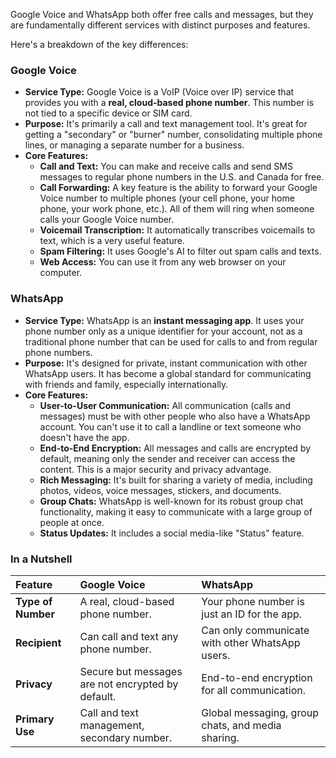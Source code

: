 Google Voice and WhatsApp both offer free calls and messages, but they are fundamentally different services with distinct purposes and features.

Here's a breakdown of the key differences:

### Google Voice

* **Service Type:** Google Voice is a VoIP (Voice over IP) service that provides you with a **real, cloud-based phone number**. This number is not tied to a specific device or SIM card.
* **Purpose:** It's primarily a call and text management tool. It's great for getting a "secondary" or "burner" number, consolidating multiple phone lines, or managing a separate number for a business.
* **Core Features:**
    * **Call and Text:** You can make and receive calls and send SMS messages to regular phone numbers in the U.S. and Canada for free.
    * **Call Forwarding:** A key feature is the ability to forward your Google Voice number to multiple phones (your cell phone, your home phone, your work phone, etc.). All of them will ring when someone calls your Google Voice number.
    * **Voicemail Transcription:** It automatically transcribes voicemails to text, which is a very useful feature.
    * **Spam Filtering:** It uses Google's AI to filter out spam calls and texts.
    * **Web Access:** You can use it from any web browser on your computer.

### WhatsApp

* **Service Type:** WhatsApp is an **instant messaging app**. It uses your phone number only as a unique identifier for your account, not as a traditional phone number that can be used for calls to and from regular phone numbers.
* **Purpose:** It's designed for private, instant communication with other WhatsApp users. It has become a global standard for communicating with friends and family, especially internationally.
* **Core Features:**
    * **User-to-User Communication:** All communication (calls and messages) must be with other people who also have a WhatsApp account. You can't use it to call a landline or text someone who doesn't have the app.
    * **End-to-End Encryption:** All messages and calls are encrypted by default, meaning only the sender and receiver can access the content. This is a major security and privacy advantage.
    * **Rich Messaging:** It's built for sharing a variety of media, including photos, videos, voice messages, stickers, and documents.
    * **Group Chats:** WhatsApp is well-known for its robust group chat functionality, making it easy to communicate with a large group of people at once.
    * **Status Updates:** It includes a social media-like "Status" feature.

### In a Nutshell

| Feature | Google Voice | WhatsApp |
| :--- | :--- | :--- |
| **Type of Number** | A real, cloud-based phone number. | Your phone number is just an ID for the app. |
| **Recipient** | Can call and text any phone number. | Can only communicate with other WhatsApp users. |
| **Privacy** | Secure but messages are not encrypted by default. | End-to-end encryption for all communication. |
| **Primary Use** | Call and text management, secondary number. | Global messaging, group chats, and media sharing. |